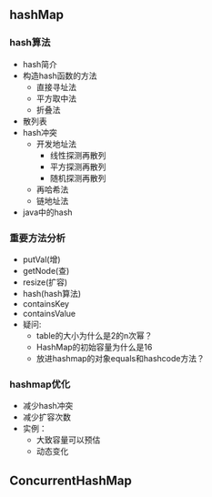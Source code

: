## hashMap
### hash算法
- hash简介
- 构造hash函数的方法
    - 直接寻址法
    - 平方取中法
    - 折叠法
- 散列表
- hash冲突
    - 开发地址法
        - 线性探测再散列
        - 平方探测再散列
        - 随机探测再散列
    - 再哈希法
    - 链地址法
- java中的hash

### 重要方法分析
- putVal(增)
- getNode(查)
- resize(扩容)
- hash(hash算法)
- containsKey
- containsValue
- 疑问:
    - table的大小为什么是2的n次幂？
    - HashMap的初始容量为什么是16
    - 放进hashmap的对象equals和hashcode方法？

### hashmap优化
- 减少hash冲突
- 减少扩容次数
- 实例：
    - 大致容量可以预估
    - 动态变化

## ConcurrentHashMap
